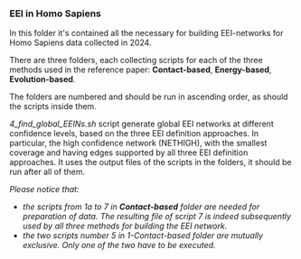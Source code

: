 ### EEI in Homo Sapiens

In this folder it's contained all the necessary for building EEI-networks for Homo Sapiens data collected in 2024.

There are three folders, each collecting scripts for each of the three methods used in the reference paper: **Contact-based**, **Energy-based**, **Evolution-based**. 

The folders are numbered and should be run in ascending order, as should the scripts inside them.

 *4_find_global_EEINs.sh* script generate global EEI networks at different confidence levels, based on the three EEI definition approaches. In particular, the high confidence network (NETHIGH), with the smallest coverage and having edges supported by all three EEI definition approaches. It uses the output files of the scripts in the folders, it should be run after all of them.

*Please notice that:*
+ *the scripts from 1a to 7 in **Contact-based** folder are needed for preparation of data. The resulting file of script 7 is indeed subsequently used by all three methods for building the EEI network.*
+ *the two scripts number 5 in 1-Contact-based folder are mutually exclusive. Only one of the two have to be executed.*
